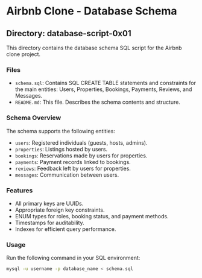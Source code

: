 # Airbnb Clone - Database Schema

## Directory: database-script-0x01

This directory contains the database schema SQL script for the Airbnb clone project.

### Files

- `schema.sql`: Contains SQL CREATE TABLE statements and constraints for the main entities: Users, Properties, Bookings, Payments, Reviews, and Messages.
- `README.md`: This file. Describes the schema contents and structure.

### Schema Overview

The schema supports the following entities:

- `users`: Registered individuals (guests, hosts, admins).
- `properties`: Listings hosted by users.
- `bookings`: Reservations made by users for properties.
- `payments`: Payment records linked to bookings.
- `reviews`: Feedback left by users for properties.
- `messages`: Communication between users.

### Features

- All primary keys are UUIDs.
- Appropriate foreign key constraints.
- ENUM types for roles, booking status, and payment methods.
- Timestamps for auditability.
- Indexes for efficient query performance.

### Usage

Run the following command in your SQL environment:

```bash
mysql -u username -p database_name < schema.sql

